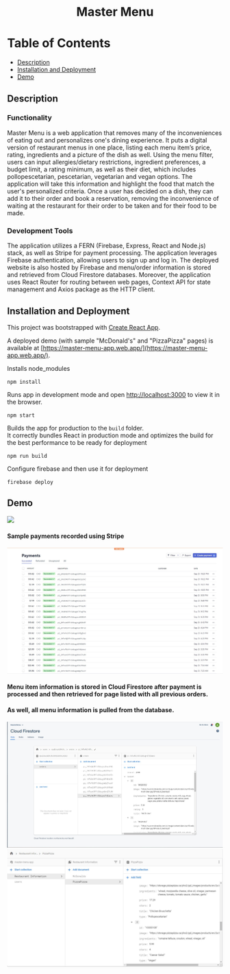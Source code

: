 <div align="center">
  
  # Master Menu 

</div>

# Table of Contents
- [Description](#description)
- [Installation and Deployment](#installation-and-deployment)
- [Demo](#demo)

<a name="description"></a>
## Description 

### Functionality
Master Menu is a web application that removes many of the inconveniences of eating out and personalizes one's dining experience. It puts a digital version of restaurant menus in one place, listing each menu item’s price, rating, ingredients and a picture of the dish as well. Using the menu filter, users can input allergies/dietary restrictions, ingredient preferences, a budget limit, a rating minimum, as well as their diet, which includes pollopescetarian, pescetarian, vegetarian and vegan options. 
The application will take this information and highlight the food that match the user's personalized criteria. 
Once a user has decided on a dish, they can add it to their order and book a reservation, removing the inconvenience of waiting at the restaurant for their order to be taken and for their food to be made. 

### Development Tools
The application utilizes a FERN (Firebase, Express, React and Node.js) stack, as well as Stripe for payment processing. The application leverages Firebase authentication, allowing users to sign up and log in. The deployed website is also hosted by Firebase and menu/order information is stored and retrieved from Cloud Firestore databases. Moreover, the application uses React Router for routing between web pages, Context API for state management and Axios package as the HTTP client. 

<a name="installation-and-deployment"></a>
## Installation and Deployment
This project was bootstrapped with [Create React App](https://github.com/facebook/create-react-app).

A deployed demo (with sample "McDonald's" and "PizzaPizza" pages) is available at [https://master-menu-app.web.app/](https://master-menu-app.web.app/).

Installs node_modules
```
npm install
```

Runs app in development mode and open [http://localhost:3000](http://localhost:3000) to view it in the browser.
```
npm start
```

Builds the app for production to the `build` folder.<br />
It correctly bundles React in production mode and optimizes the build for the best performance to be ready for deployment
```
npm run build
```

Configure firebase and then use it for deployment
```
firebase deploy
```


<a name="demo"></a>
## Demo 
![](MasterMenuDemo.gif) <br/>

#### Sample payments recorded using Stripe 
![](stripe.jpg)

#### Menu item information is stored in Cloud Firestore after payment is processed and then retrieved for page listed with all previous orders.
#### As well, all menu information is pulled from the database.  
![](firestore.jpg)
![](database.jpg)




 



